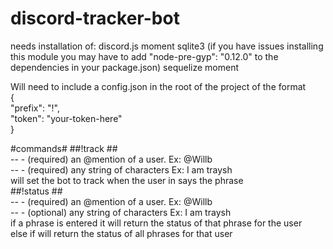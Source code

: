 # discord-tracker-bot

needs installation of:
discord.js
moment
sqlite3 (if you have issues installing this module you may have to add "node-pre-gyp": "0.12.0" to the dependencies in your package.json)
sequelize
moment

Will need to include a config.json in the root of the project of the format  
{  
	"prefix": "!",  
	"token": "your-token-here"  
}  



#commands#
##!track <tag> <phrase>##  
	-- <tag> - (required) an @mention of a user. Ex: @Willb  
	-- <phrase> - (required) any string of characters Ex: I am traysh  
	will set the bot to track when the user in <tag> says the phrase <phrase>  
##!status <tag> <phrase>##  
	-- <tag> - (required) an @mention of a user. Ex: @Willb    
	-- <phrase> - (optional) any string of characters Ex: I am traysh  
	if a phrase is entered it will return the status of that phrase for the user  
	else if will return the status of all phrases for that user  
